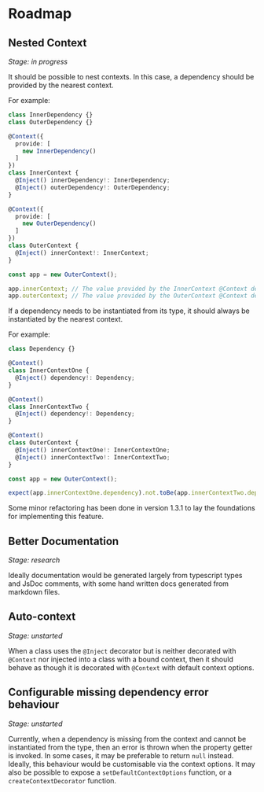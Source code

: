 # Roadmap

## Nested Context

*Stage: in progress*

It should be possible to nest contexts. In this case, a dependency should be provided by the nearest
context.

For example:

```ts
class InnerDependency {}
class OuterDependency {}

@Context({
  provide: [
    new InnerDependency()
  ]
})
class InnerContext {
  @Inject() innerDependency!: InnerDependency;
  @Inject() outerDependency!: OuterDependency;
}

@Context({
  provide: [
    new OuterDependency()
  ]
})
class OuterContext {
  @Inject() innerContext!: InnerContext;
}

const app = new OuterContext();

app.innerContext; // The value provided by the InnerContext @Context decorator
app.outerContext; // The value provided by the OuterContext @Context decorator
```

If a dependency needs to be instantiated from its type, it should always be instantiated by the
nearest context.

For example:

```ts
class Dependency {}

@Context()
class InnerContextOne {
  @Inject() dependency!: Dependency;
}

@Context()
class InnerContextTwo {
  @Inject() dependency!: Dependency;
}

@Context()
class OuterContext {
  @Inject() innerContextOne!: InnerContextOne;
  @Inject() innerContextTwo!: InnerContextTwo;
}

const app = new OuterContext();

expect(app.innerContextOne.dependency).not.toBe(app.innerContextTwo.dependency);
```

Some minor refactoring has been done in version 1.3.1 to lay the foundations for implementing this
feature.

## Better Documentation

*Stage: research*

Ideally documentation would be generated largely from typescript types and JsDoc comments, with some
hand written docs generated from markdown files.

## Auto-context

*Stage: unstarted*

When a class uses the `@Inject` decorator but is neither decorated with `@Context` nor injected
into a class with a bound context, then it should behave as though it is decorated with `@Context`
with default context options.

## Configurable missing dependency error behaviour

*Stage: unstarted*

Currently, when a dependency is missing from the context and cannot be instantiated from the type,
then an error is thrown when the property getter is invoked. In some cases, it may be preferable
to return `null` instead. Ideally, this behaviour would be customisable via the context options.
It may also be possible to expose a `setDefaultContextOptions` function, or a `createContextDecorator`
function.
